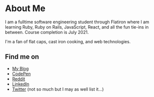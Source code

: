 # About Me

I am a fulltime software engineering student through Flatiron where I am learning Ruby, Ruby on Rails, JavaScript, React, and all the fun tie-ins in between. Course completion is July 2021.

I'm a fan of flat caps, cast iron cooking, and web technologies.

## Find me on

- [My Blog](https://www.roymosby.me/)
- [CodePen](https://codepen.io/egomadking)
- [Reddit](https://www.reddit.com/user/royemosby)
- [LinkedIn](https://www.linkedin.com/in/roy-mosby/)
- [Twitter](https://twitter.com/royemosby) (not so much but I may as well list it...)
